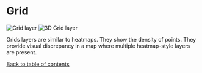 # Grid

![Grid layer](https://d1a3f4spazzrp4.cloudfront.net/kepler.gl/documentation/image21.png) ![3D Grid layer](https://d1a3f4spazzrp4.cloudfront.net/kepler.gl/documentation/image17.png)

Grids layers are similar to heatmaps. They show the density of points. They provide visual discrepancy in a map where multiple heatmap-style layers are present.

[Back to table of contents](../a-introduction.md)

